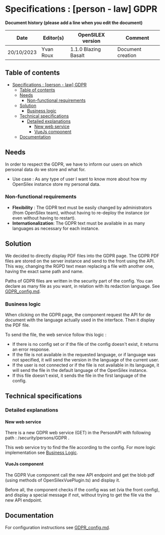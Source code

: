 # Specifications : [person - law] GDPR

**Document history (please add a line when you edit the document)**

| Date       | Editor(s) | OpenSILEX version     | Comment           |
|------------|-----------|-----------------------|-------------------|
| 20/10/2023 | Yvan Roux | 1.1.0 Blazing Basalt  | Document creation |

## Table of contents

<!-- TOC -->
* [Specifications : [person - law] GDPR](#specifications--person---law-gdpr)
  * [Table of contents](#table-of-contents)
  * [Needs](#needs)
    * [Non-functional requirements](#non-functional-requirements)
  * [Solution](#solution)
    * [Business logic](#business-logic)
  * [Technical specifications](#technical-specifications)
    * [Detailed explanations](#detailed-explanations)
      * [New web service](#new-web-service)
      * [VueJs component](#vuejs-component)
  * [Documentation](#documentation)
<!-- TOC -->

## Needs

In order to respect the GDPR, we have to inform our users on which personal data do we store and what for.

- Use case : As any type of user I want to know more about how my OpenSilex instance store my personal data.

### Non-functional requirements

- **Flexibility** : The GDPR text must be easily changed by administrators (from OpenSilex team), without having to re-deploy the instance (or even without having to restart).
- **Internationalization**: The GDPR text must be available in as many languages as necessary for each instance. 

## Solution

We decided to directly display PDF files into the GDPR page. The GDPR PDF files are stored on the server instance and send to the front using the API. This way, changing the RGPD text mean replacing a file with another one, having the exact same path and name.

Paths of GDPR files are written in the security part of the config. You can declare as many file as you want, in relation with its redaction language. See [GDPR_config.md](../installation/configuration/GDPR_config.md).

### Business logic

When clicking on the GDPR page, the component request the API for de document with the language actually used in the interface. Then it display the PDF file. 

To send the file, the web service follow this logic :

- If there is no config set or if the file of the config doesn't exist, it returns an error response.
- If the file is not available in the requested language, or if language was not specified, it will send the version in the language of the current user.
- If the user is not connected or if the file is not available in its language, it will send the file in the default language of the OpenSilex instance.
- If this file doesn't exist, it sends the file in the first language of the config.

## Technical specifications

### Detailed explanations

#### New web service

There is a new GDPR web service (GET) in the PersonAPI with following path : /security/persons/GDPR .

This web service try to find the file according to the config. For more logic implementation see [Business Logic](#business-logic).

#### VueJs component

The GDPR Vue component call the new API endpoint and get the blob pdf (using methods of OpenSilexVuePlugin.ts) and display it.

Before all, the component checks if the config was set (via the front config), and display a special message if not, without trying to get the file via the new API endpoint.

## Documentation

For configuration instructions see [GDPR_config.md](../installation/configuration/GDPR_config.md).